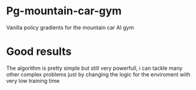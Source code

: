 # Pg-mountain-car-gym
Vanilla policy gradients for the mountain car AI gym
# Good results
The algorithm is pretty simple but still very powerfull, i can tackle many other complex problems just by changing the logic for the enviroment with very low training time
